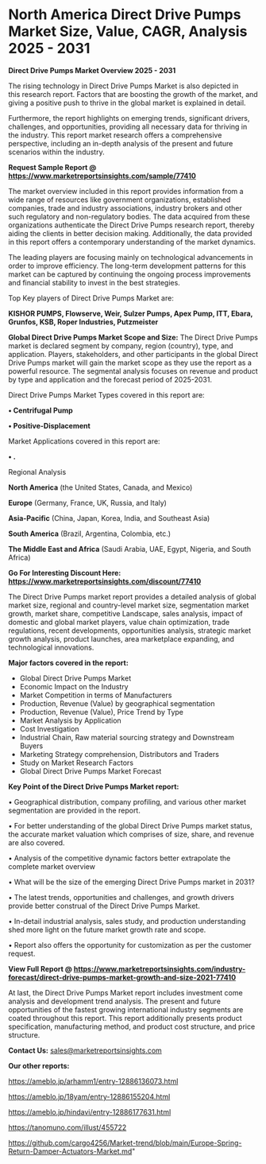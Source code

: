 # North America Direct Drive Pumps Market Size, Value, CAGR, Analysis 2025 - 2031

<Strong> Direct Drive Pumps Market Overview 2025 - 2031</strong>

The rising technology in Direct Drive Pumps Market is also depicted in this research report. Factors that are boosting the growth of the market, and giving a positive push to thrive in the global market is explained in detail.

Furthermore, the report highlights on emerging trends, significant drivers, challenges, and opportunities, providing all necessary data for thriving in the industry. This report market research offers a comprehensive perspective, including an in-depth analysis of the present and future scenarios within the industry.

<strong>Request Sample Report @ <a href=https://www.marketreportsinsights.com/sample/77410>https://www.marketreportsinsights.com/sample/77410</a></strong>

The market overview included in this report provides information from a wide range of resources like government organizations, established companies, trade and industry associations, industry brokers and other such regulatory and non-regulatory bodies. The data acquired from these organizations authenticate the Direct Drive Pumps research report, thereby aiding the clients in better decision making. Additionally, the data provided in this report offers a contemporary understanding of the market dynamics.

The leading players are focusing mainly on technological advancements in order to improve efficiency. The long-term development patterns for this market can be captured by continuing the ongoing process improvements and financial stability to invest in the best strategies.

Top Key players of Direct Drive Pumps Market are:

<strong>KISHOR PUMPS, Flowserve, Weir, Sulzer Pumps, Apex Pump, ITT, Ebara, Grunfos, KSB, Roper Industries, Putzmeister</strong>

<strong><b>Global Direct Drive Pumps Market Scope and Size:</b></strong>
The Direct Drive Pumps market is declared segment by company, region (country), type, and application. Players, stakeholders, and other participants in the global Direct Drive Pumps market will gain the market scope as they use the report as a powerful resource. The segmental analysis focuses on revenue and product by type and application and the forecast period of 2025-2031.

Direct Drive Pumps Market Types covered in this report are:

<strong>• Centrifugal Pump

• Positive-Displacement</strong>

Market Applications covered in this report are:

<strong>• .</strong> 

Regional Analysis

<strong>North America</strong> (the United States, Canada, and Mexico)

<strong>Europe</strong> (Germany, France, UK, Russia, and Italy)

<strong>Asia-Pacific</strong> (China, Japan, Korea, India, and Southeast Asia)

<strong>South America</strong> (Brazil, Argentina, Colombia, etc.)

<strong>The Middle East and Africa</strong> (Saudi Arabia, UAE, Egypt, Nigeria, and South Africa)

<strong>Go For Interesting Discount Here: <a href=https://www.marketreportsinsights.com/discount/77410>https://www.marketreportsinsights.com/discount/77410</a></strong>

The Direct Drive Pumps market report provides a detailed analysis of global market size, regional and country-level market size, segmentation market growth, market share, competitive Landscape, sales analysis, impact of domestic and global market players, value chain optimization, trade regulations, recent developments, opportunities analysis, strategic market growth analysis, product launches, area marketplace expanding, and technological innovations.

<strong><b>Major factors covered in the report:</b></strong>
<ul>
  <li>Global Direct Drive Pumps Market </li>
  <li>Economic Impact on the Industry</li>
  <li>Market Competition in terms of Manufacturers</li>
  <li>Production, Revenue (Value) by geographical segmentation</li>
  <li>Production, Revenue (Value), Price Trend by Type</li>
  <li>Market Analysis by Application</li>
  <li>Cost Investigation</li>
  <li>Industrial Chain, Raw material sourcing strategy and Downstream Buyers</li>
  <li>Marketing Strategy comprehension, Distributors and Traders</li>
  <li>Study on Market Research Factors</li>
  <li>Global Direct Drive Pumps Market Forecast</li>
</ul>

<strong><b>Key Point of the Direct Drive Pumps Market report:</b></strong>

• Geographical distribution, company profiling, and various other market segmentation are provided in the report.

• For better understanding of the global Direct Drive Pumps market status, the accurate market valuation which comprises of size, share, and revenue are also covered.

• Analysis of the competitive dynamic factors better extrapolate the complete market overview

• What will be the size of the emerging Direct Drive Pumps market in 2031?

• The latest trends, opportunities and challenges, and growth drivers provide better construal of the Direct Drive Pumps Market.

• In-detail industrial analysis, sales study, and production understanding shed more light on the future market growth rate and scope.

• Report also offers the opportunity for customization as per the customer request.

<strong><b>View Full Report @ <a href=https://www.marketreportsinsights.com/industry-forecast/direct-drive-pumps-market-growth-and-size-2021-77410>https://www.marketreportsinsights.com/industry-forecast/direct-drive-pumps-market-growth-and-size-2021-77410</a></b></strong>


At last, the Direct Drive Pumps Market report includes investment come analysis and development trend analysis. The present and future opportunities of the fastest growing international industry segments are coated throughout this report. This report additionally presents product specification, manufacturing method, and product cost structure, and price structure.

<strong>Contact Us:</strong>
sales@marketreportsinsights.com

<strong>Our other reports:</strong>

<a href=https://ameblo.jp/arhamm1/entry-12886136073.html>https://ameblo.jp/arhamm1/entry-12886136073.html</a>

<a href=https://ameblo.jp/18yam/entry-12886155204.html>https://ameblo.jp/18yam/entry-12886155204.html</a>

<a href=https://ameblo.jp/hindavi/entry-12886177631.html>https://ameblo.jp/hindavi/entry-12886177631.html</a>

<a href=https://tanomuno.com/illust/455722>https://tanomuno.com/illust/455722</a>

<a href=https://github.com/cargo4256/Market-trend/blob/main/Europe-Spring-Return-Damper-Actuators-Market.md>https://github.com/cargo4256/Market-trend/blob/main/Europe-Spring-Return-Damper-Actuators-Market.md</a>"

